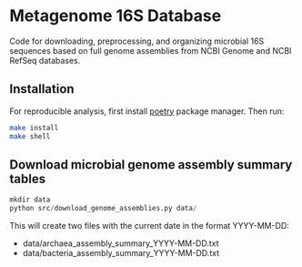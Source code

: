 # Metagenome 16S Database

Code for downloading, preprocessing, and organizing microbial 16S sequences
based on full genome assemblies from NCBI Genome and NCBI RefSeq databases.

## Installation

For reproducible analysis, first install [poetry](https://python-poetry.org/docs/#installation) package manager. Then run:

```sh
make install
make shell
```

## Download microbial genome assembly summary tables

```py
mkdir data
python src/download_genome_assemblies.py data/
```

This will create two files with the current date in the format YYYY-MM-DD:

- data/archaea_assembly_summary_YYYY-MM-DD.txt
- data/bacteria_assembly_summary_YYYY-MM-DD.txt

